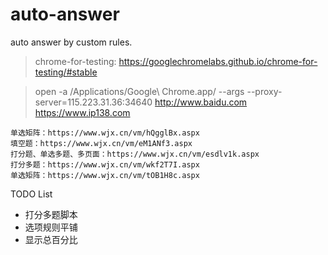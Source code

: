 # auto-answer
auto answer by custom rules.

> chrome-for-testing: https://googlechromelabs.github.io/chrome-for-testing/#stable
 
> open -a /Applications/Google\ Chrome.app/ --args --proxy-server=115.223.31.36:34640 http://www.baidu.com https://www.ip138.com

```text
单选矩阵：https://www.wjx.cn/vm/hQgglBx.aspx
填空题：https://www.wjx.cn/vm/eM1ANf3.aspx
打分题、单选多题、多页面：https://www.wjx.cn/vm/esdlv1k.aspx
打分多题：https://www.wjx.cn/vm/wkf2T7I.aspx
单选矩阵：https://www.wjx.cn/vm/tOB1H8c.aspx

```

TODO List
+ 打分多题脚本 
+ 选项规则平铺
+ 显示总百分比
